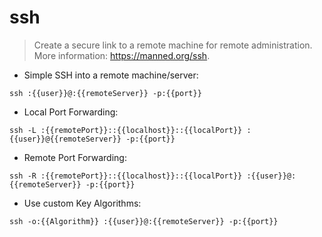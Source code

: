 # ssh

> Create a secure link to a remote machine for remote administration.
> More information: <https://manned.org/ssh>.

- Simple SSH into a remote machine/server:

`ssh :{{user}}@:{{remoteServer}} -p:{{port}}`

- Local Port Forwarding:

`ssh -L :{{remotePort}}::{{localhost}}::{{localPort}} :{{user}}@{{remoteServer}} -p:{{port}}`

- Remote Port Forwarding:

`ssh -R :{{remotePort}}::{{localhost}}::{{localPort}} :{{user}}@:{{remoteServer}} -p:{{port}}`

- Use custom Key Algorithms:

`ssh -o:{{Algorithm}} :{{user}}@:{{remoteServer}} -p:{{port}}`
